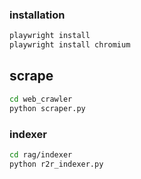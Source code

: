 

### installation

```bash
playwright install
playwright install chromium

```

## scrape

```bash
cd web_crawler
python scraper.py
```


### indexer

```bash
cd rag/indexer
python r2r_indexer.py 
```